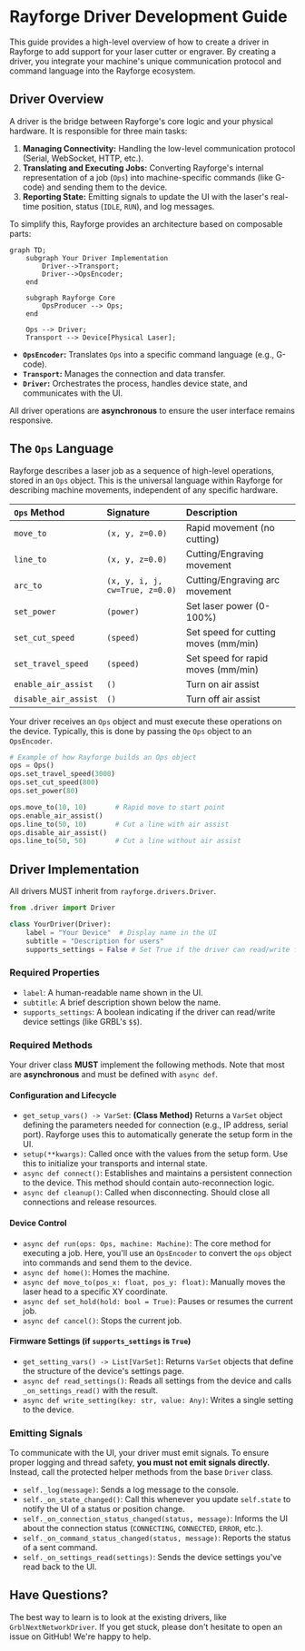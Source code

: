 # Rayforge Driver Development Guide

This guide provides a high-level overview of how to create a driver in Rayforge to add support for your laser cutter or engraver. By creating a driver, you integrate your machine's unique communication protocol and command language into the Rayforge ecosystem.

## Driver Overview

A driver is the bridge between Rayforge's core logic and your physical hardware. It is responsible for three main tasks:

1.  **Managing Connectivity:** Handling the low-level communication protocol (Serial, WebSocket, HTTP, etc.).
2.  **Translating and Executing Jobs:** Converting Rayforge's internal representation of a job (`Ops`) into machine-specific commands (like G-code) and sending them to the device.
3.  **Reporting State:** Emitting signals to update the UI with the laser's real-time position, status (`IDLE`, `RUN`), and log messages.

To simplify this, Rayforge provides an architecture based on composable parts:

```mermaid
graph TD;
    subgraph Your Driver Implementation
        Driver-->Transport;
        Driver-->OpsEncoder;
    end
    
    subgraph Rayforge Core
        OpsProducer --> Ops;
    end

    Ops --> Driver;
    Transport --> Device[Physical Laser];
```

-   **`OpsEncoder`:** Translates `Ops` into a specific command language (e.g., G-code).
-   **`Transport`:** Manages the connection and data transfer.
-   **`Driver`:** Orchestrates the process, handles device state, and communicates with the UI.

All driver operations are **asynchronous** to ensure the user interface remains responsive.

## The `Ops` Language

Rayforge describes a laser job as a sequence of high-level operations, stored in an `Ops` object. This is the universal language within Rayforge for describing machine movements, independent of any specific hardware.

| `Ops` Method | Signature | Description |
| :--- | :--- | :--- |
| `move_to` | `(x, y, z=0.0)` | Rapid movement (no cutting) |
| `line_to` | `(x, y, z=0.0)` | Cutting/Engraving movement |
| `arc_to` | `(x, y, i, j, cw=True, z=0.0)` | Cutting/Engraving arc movement |
| `set_power` | `(power)` | Set laser power (0-100%) |
| `set_cut_speed` | `(speed)` | Set speed for cutting moves (mm/min) |
| `set_travel_speed` | `(speed)` | Set speed for rapid moves (mm/min) |
| `enable_air_assist` | `()` | Turn on air assist |
| `disable_air_assist`| `()` | Turn off air assist |

Your driver receives an `Ops` object and must execute these operations on the device. Typically, this is done by passing the `Ops` object to an `OpsEncoder`.

```python
# Example of how Rayforge builds an Ops object
ops = Ops()
ops.set_travel_speed(3000)
ops.set_cut_speed(800)
ops.set_power(80)

ops.move_to(10, 10)       # Rapid move to start point
ops.enable_air_assist()
ops.line_to(50, 10)       # Cut a line with air assist
ops.disable_air_assist()
ops.line_to(50, 50)       # Cut a line without air assist
```

## Driver Implementation

All drivers MUST inherit from `rayforge.drivers.Driver`.

```python
from .driver import Driver

class YourDriver(Driver):
    label = "Your Device"  # Display name in the UI
    subtitle = "Description for users"
    supports_settings = False # Set True if the driver can read/write firmware settings
```

### Required Properties

-   `label`: A human-readable name shown in the UI.
-   `subtitle`: A brief description shown below the name.
-   `supports_settings`: A boolean indicating if the driver can read/write device settings (like GRBL's `$$`).

### Required Methods

Your driver class **MUST** implement the following methods. Note that most are **asynchronous** and must be defined with `async def`.

#### Configuration and Lifecycle

-   `get_setup_vars() -> VarSet`: **(Class Method)** Returns a `VarSet` object defining the parameters needed for connection (e.g., IP address, serial port). Rayforge uses this to automatically generate the setup form in the UI.
-   `setup(**kwargs)`: Called once with the values from the setup form. Use this to initialize your transports and internal state.
-   `async def connect()`: Establishes and maintains a persistent connection to the device. This method should contain auto-reconnection logic.
-   `async def cleanup()`: Called when disconnecting. Should close all connections and release resources.

#### Device Control

-   `async def run(ops: Ops, machine: Machine)`: The core method for executing a job. Here, you'll use an `OpsEncoder` to convert the `ops` object into commands and send them to the device.
-   `async def home()`: Homes the machine.
-   `async def move_to(pos_x: float, pos_y: float)`: Manually moves the laser head to a specific XY coordinate.
-   `async def set_hold(hold: bool = True)`: Pauses or resumes the current job.
-   `async def cancel()`: Stops the current job.

#### Firmware Settings (if `supports_settings` is `True`)

-   `get_setting_vars() -> List[VarSet]`: Returns `VarSet` objects that define the structure of the device's settings page.
-   `async def read_settings()`: Reads all settings from the device and calls `_on_settings_read()` with the result.
-   `async def write_setting(key: str, value: Any)`: Writes a single setting to the device.

### Emitting Signals

To communicate with the UI, your driver must emit signals. To ensure proper logging and thread safety, **you must not emit signals directly.** Instead, call the protected helper methods from the base `Driver` class.

-   `self._log(message)`: Sends a log message to the console.
-   `self._on_state_changed()`: Call this whenever you update `self.state` to notify the UI of a status or position change.
-   `self._on_connection_status_changed(status, message)`: Informs the UI about the connection status (`CONNECTING`, `CONNECTED`, `ERROR`, etc.).
-   `self._on_command_status_changed(status, message)`: Reports the status of a sent command.
-   `self._on_settings_read(settings)`: Sends the device settings you've read back to the UI.

## Have Questions?

The best way to learn is to look at the existing drivers, like `GrblNextNetworkDriver`. If you get stuck, please don't hesitate to open an issue on GitHub! We're happy to help.